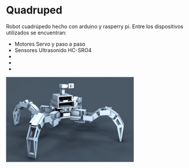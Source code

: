 # Quadruped

Robot cuadrúpedo hecho con arduino y rasperry pi. Entre los dispositivos utilizados se encuentran:
- Motores Servo y paso a paso
- Sensores Ultrasonido HC-SRO4
-
-
-

<img src="sandbox/quad.png" width="350"/>

